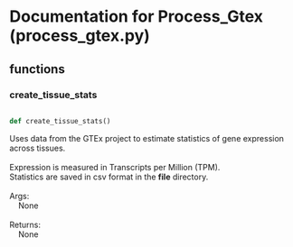 # Documentation for Process_Gtex (process_gtex.py)

## functions

### create\_tissue\_stats
```py

def create_tissue_stats()

```



Uses data from the GTEx project to estimate statistics of gene expression<br />across tissues.<br /><br />Expression is measured in Transcripts per Million (TPM).<br />Statistics are saved in csv format in the __file__ directory.<br /><br />Args:<br />&nbsp;&nbsp;&nbsp;&nbsp;None<br /><br />Returns:<br />&nbsp;&nbsp;&nbsp;&nbsp;None

